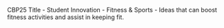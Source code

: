 CBP25
Title - Student Innovation - Fitness & Sports - Ideas that can boost fitness activities and assist in keeping fit.
